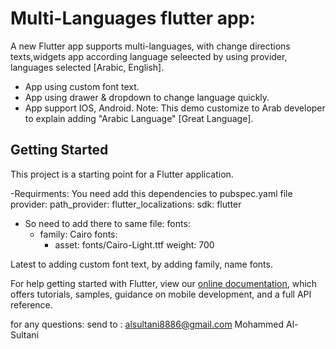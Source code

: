 # Multi-Languages flutter app:

A new Flutter app supports multi-languages, with change directions texts,widgets app according language seleected by using provider, languages selected [Arabic, English].
- App using custom font text.
- App using  drawer & dropdown to change language quickly.
- App support IOS, Android.
Note: This demo customize to Arab developer to explain adding "Arabic Language" [Great Language].


## Getting Started

This project is a starting point for a Flutter application.


-Requirments:
You need add this dependencies to  pubspec.yaml  file
  provider:
  path_provider:
  flutter_localizations:
    sdk: flutter
    
 - So need to add there to same file:
 fonts:
    - family: Cairo
      fonts:
        - asset: fonts/Cairo-Light.ttf
          weight: 700
 
 Latest to adding custom font text, by adding family, name fonts.

For help getting started with Flutter, view our
[online documentation](https://flutter.dev/docs), which offers tutorials,
samples, guidance on mobile development, and a full API reference.



for any questions: send to : alsultani8886@gmail.com
Mohammed Al-Sultani  

